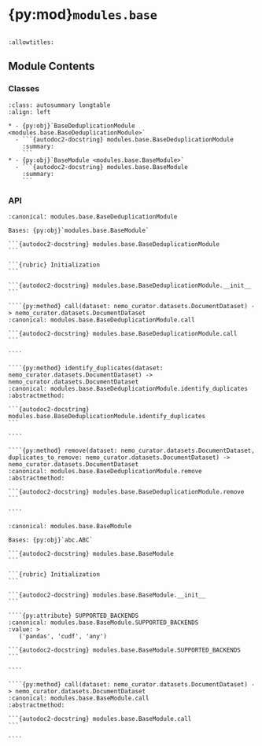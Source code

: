 # {py:mod}`modules.base`

```{py:module} modules.base
```

```{autodoc2-docstring} modules.base
:allowtitles:
```

## Module Contents

### Classes

````{list-table}
:class: autosummary longtable
:align: left

* - {py:obj}`BaseDeduplicationModule <modules.base.BaseDeduplicationModule>`
  - ```{autodoc2-docstring} modules.base.BaseDeduplicationModule
    :summary:
    ```
* - {py:obj}`BaseModule <modules.base.BaseModule>`
  - ```{autodoc2-docstring} modules.base.BaseModule
    :summary:
    ```
````

### API

`````{py:class} BaseDeduplicationModule(id_field: str, text_field: str, perform_removal: bool = False, logger: logging.LoggerAdapter | str = './', profile_dir: str | None = None, cache_dir: str | None = None, input_backend: typing.Literal[pandas, cudf, any] = 'any', **kwargs)
:canonical: modules.base.BaseDeduplicationModule

Bases: {py:obj}`modules.base.BaseModule`

```{autodoc2-docstring} modules.base.BaseDeduplicationModule
```

```{rubric} Initialization
```

```{autodoc2-docstring} modules.base.BaseDeduplicationModule.__init__
```

````{py:method} call(dataset: nemo_curator.datasets.DocumentDataset) -> nemo_curator.datasets.DocumentDataset
:canonical: modules.base.BaseDeduplicationModule.call

```{autodoc2-docstring} modules.base.BaseDeduplicationModule.call
```

````

````{py:method} identify_duplicates(dataset: nemo_curator.datasets.DocumentDataset) -> nemo_curator.datasets.DocumentDataset
:canonical: modules.base.BaseDeduplicationModule.identify_duplicates
:abstractmethod:

```{autodoc2-docstring} modules.base.BaseDeduplicationModule.identify_duplicates
```

````

````{py:method} remove(dataset: nemo_curator.datasets.DocumentDataset, duplicates_to_remove: nemo_curator.datasets.DocumentDataset) -> nemo_curator.datasets.DocumentDataset
:canonical: modules.base.BaseDeduplicationModule.remove
:abstractmethod:

```{autodoc2-docstring} modules.base.BaseDeduplicationModule.remove
```

````

`````

`````{py:class} BaseModule(input_backend: typing.Literal[pandas, cudf, any], name: str | None = None)
:canonical: modules.base.BaseModule

Bases: {py:obj}`abc.ABC`

```{autodoc2-docstring} modules.base.BaseModule
```

```{rubric} Initialization
```

```{autodoc2-docstring} modules.base.BaseModule.__init__
```

````{py:attribute} SUPPORTED_BACKENDS
:canonical: modules.base.BaseModule.SUPPORTED_BACKENDS
:value: >
   ('pandas', 'cudf', 'any')

```{autodoc2-docstring} modules.base.BaseModule.SUPPORTED_BACKENDS
```

````

````{py:method} call(dataset: nemo_curator.datasets.DocumentDataset) -> nemo_curator.datasets.DocumentDataset
:canonical: modules.base.BaseModule.call
:abstractmethod:

```{autodoc2-docstring} modules.base.BaseModule.call
```

````

`````

